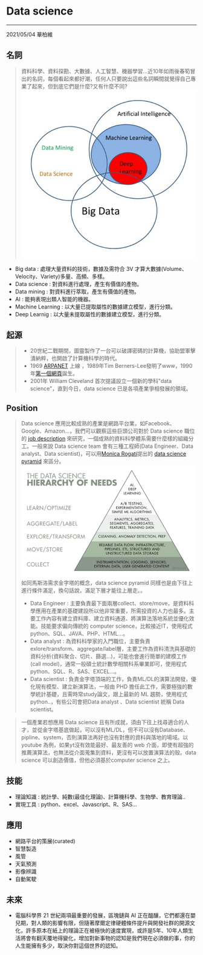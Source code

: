 # Data science
-----
2021/05/04 華柏維

## 名詞
>資料科學、資料探勘、大數據、人工智慧、機器學習...近10年如雨後春筍冒出的名詞，每個看起來都好潮，任何人只要說出這些名詞瞬間就覺得自己專業了起來，但到底它們是什麼?又有什麼不同?
![alt text](https://github.com/kid50901/My-learning/blob/master/img/main-qimg-0434dc91cfe529790780b590da4d4f90.jpg?raw=true)
* Big data : 處理大量資料的技術，數據及需符合 3V 才算大數據(Volume、Velocity、Variety)多量、高頻、多樣。
* Data science : 對資料進行處理，產生有價值的產物。
* Data mining : 對資料進行萃取，產生有價值的產物。
* AI : 能夠表現出類人智能的機器。
* Machine Learning : 以大量已提取屬性的數據建立模型，進行分類。
* Deep Learnig : 以大量未提取屬性的數據建立模型，進行分類。
## 起源
>* 20世紀二戰期間，圖靈製作了一台可以破譯密碼的計算機，協助盟軍擊潰納粹，也開啟了計算機科學的時代。
>* 1969 [ARPANET](https://theconversation.com/how-the-internet-was-born-from-the-arpanet-to-the-internet-68072) 上線 ，1989年Tim Berners-Lee發明了www，1990年[第一個網頁](http://info.cern.ch/hypertext/WWW/TheProject.html)誕生。
>* 2001年 William Cleveland 首次提議設立一個新的學科"data science"，直到今日，data science 已是各項產業爭相發展的領域。
## Position
>Data science 應用比較成熟的產業是網路平台業，如Facebook、Google、Amazon...，我們可以觀察這些巨頭公司對於 Data science 職位的 [job description](https://www.amazon.jobs/en/job_categories/data-science?offset=0&result_limit=10&sort=relevant&distanceType=Mi&radius=24km&latitude=&longitude=&loc_group_id=&loc_query=&base_query=&city=&country=&region=&county=&query_options=&) 來研究，一個成熟的資料科學體系需要什麼樣的組織分工。一般來說 Data science team 會有三種工程師(Data Engineer、Data analyst、Data scientist)，可以用[Monica Rogati](https://www.linkedin.com/in/mrogati)提出的 [data science pyramid](https://hackernoon.com/the-ai-hierarchy-of-needs-18f111fcc007) 來區分。
![alt text](https://github.com/kid50901/My-learning/blob/master/img/1_7IMev5xslc9FLxr9hHhpFw.png?raw=true)
如同馬斯洛需求金字塔的概念，data science pyramid 同樣也是由下往上進行條件滿足，換句話說，滿足下層才能往上層走。。
>* Data Engineer : 主要負責最下面兩層collect、store/move，是資料科學應用在產業的基礎建設所以他非常重要，所需投資的人力也最多。主要工作內容有建立資料庫、建立資料通道、將演算法落地系統並優化效能。技能要求偏向傳統的 computer science，比較接近IT，使用程式python、SQL、JAVA、PHP、HTML...。
 >* Data analyst : 為資料科學家的入門職位，主要負責exlore/transform、aggregate/label層，主要工作為資料清洗與基礎的資料分析(資料聚合、切片、篩選...)，可能也會進行簡單的建模工作(call model)，通常一般碩士統計數學相關科系畢業即可，使用程式python、SQL、R、SAS、EXCEL...。
>* Data scientist : 負責金字塔頂端的工作，負責ML/DL的演算法開發，優化現有模型、建立新演算法，一般由 PHD 擔任此工作，需要極強的數學統計基礎，且需時常study論文，跟上最新的 ML 趨勢，使用程式 python..，有些公司會把Data analyst 、Data scientist 統稱 Data scientist。

 >一個產業若想應用 Data science 且有所成就，須由下往上找尋適合的人才，並從金字塔基底做起，可以沒有ML/DL，但不可以沒有Database、pipline、system，否則演算法再好也沒有對應的資料與落地的場域。以youtube 為例，如果yt沒有效能最好、最友善的 web 介面，即使有超強的推薦演算法，也無法從介面蒐集到資料，更沒有可以放置演算法的殼。data science 可以創造價值，但他必須基於computer science 之上。
## 技能
* 理論知識 : 統計學、純數(最佳化理論)、計算機科學、生物學、教育理論..
* 實現工具 : python、excel、Javascript、R、SAS...
## 應用
* 網路平台的策展(curated)
* 智慧製造
* 風管
* 天氣預測
* 影像辨識
* 自動駕駛
## 未來
* 電腦科學界 21 世紀兩項最重要的發展，區塊鏈與 AI 正在醞釀，它們都還在嬰兒期，對人類的影響有限，但隨著摩爾定律硬體條件提升與開發社群的開源文化，許多原本在紙上的理論正在被極快的速度實現，或許是5年、10年人類生活將會有翻天覆地得變化，增加對新事物的認知是我們現在必須做的事，你的人生能擁有多少，取決你對這個世界的認知。